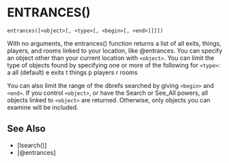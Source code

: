 # ENTRANCES()
`entrances([<object>[, <type>[, <begin>[, <end>]]]])`

  With no arguments, the entrances() function returns a list of all exits, things, players, and rooms linked to your location, like @entrances. You can specify an object other than your current location with `<object>`. You can limit the type of objects found by specifying one or more of the following for `<type>`:
        a        all (default)
        e        exits
        t        things
        p        players
        r        rooms

  You can also limit the range of the dbrefs searched by giving `<begin>` and `<end>`. If you control `<object>`, or have the Search or See_All powers, all objects linked to `<object>` are returned. Otherwise, only objects you can examine will be included.


## See Also
- [lsearch()]
- [@entrances]

